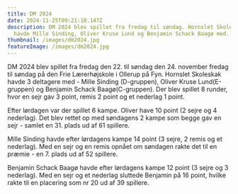```yaml
---
title: DM 2024
date: 2024-11-25T09:21:18.147Z
description: DM 2024 blev spillet fra fredag til søndag. Hornslet Skoleskak
  havde Mille Sinding, Oliver Kruse Lund og Benjamin Schack Baagø med..
thumbnail: /images/dm2024.jpg
featureImage: /images/dm2024.jpg
---
```


DM 2024 blev spillet fra fredag den 22. til søndag den 24. november fredag til søndag på den Frie Lærerhøjskole i Ollerup på Fyn. Hornslet Skoleskak havde 3 deltagere med - Mille Sinding (D-gruppen), Oliver Kruse Lund(E-gruppen) og Benjamin Schack Baagø(C-gruppen). Der blev spillet 8 runder, hvor en sejr gav 3 point, remis 2 point og et nederlag 1 point. 

Efter lørdagen var der spillet 6 kampe. Oliver have 10 point (2 sejre og 4 nederlag). Det blev rettet op med søndagens 2 kampe som begge gav en sejr - samlet en 31. plads ud af 61 spillere.

Mille Sinding havde efter lørdagens kampe 14 point (3 sejre, 2 remis og et nederlag). Med en sejr og en remis opnået om søndagen rakte det til en præmie - en 7. plads ud af 52 spillere.

Benjamin Schack Baagø havde efter lørdagens kampe 12 point (3 sejre og 3 nederlag). Med en sejr og et nederlag sluttede Benjamin på 16 point, hvilke rakte til en placering som nr 20 ud af 39 spillere.